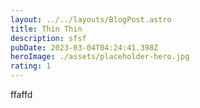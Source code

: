 ```yaml
---
layout: ../../layouts/BlogPost.astro
title: Thin Thin
description: sfsf
pubDate: 2023-03-04T04:24:41.398Z
heroImage: ./assets/placeholder-hero.jpg
rating: 1
---
```


f﻿faffd
